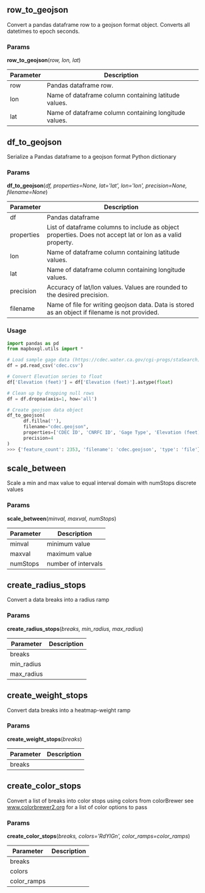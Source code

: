 ## row_to_geojson
Convert a pandas dataframe row to a geojson format object. Converts all datetimes to epoch seconds.

### Params
**row_to_geojson**(_row, lon, lat_)

Parameter | Description
--|--
row | Pandas dataframe row.
lon | Name of dataframe column containing latitude values.
lat | Name of dataframe column containing longitude values.

## df_to_geojson
Serialize a Pandas dataframe to a geojson format Python dictionary

### Params
**df_to_geojson**(_df, properties=None, lat='lat', lon='lon', precision=None, filename=None_)

Parameter | Description
--|--
df | Pandas dataframe
properties | List of dataframe columns to include as object properties. Does not accept lat or lon as a valid property.
lon | Name of dataframe column containing latitude values.
lat | Name of dataframe column containing longitude values.
precision | Accuracy of lat/lon values. Values are rounded to the desired precision.
filename | Name of file for writing geojson data. Data is stored as an object if filename is not provided.

### Usage

```python
import pandas as pd
from mapboxgl.utils import *

# Load sample gage data (https://cdec.water.ca.gov/cgi-progs/staSearch)
df = pd.read_csv('cdec.csv')

# Convert Elevation series to float
df['Elevation (feet)'] = df['Elevation (feet)'].astype(float)

# Clean up by dropping null rows
df = df.dropna(axis=1, how='all')

# Create geojson data object
df_to_geojson(
      df.fillna(''),
      filename="cdec.geojson",
      properties=['CDEC ID', 'CNRFC ID', 'Gage Type', 'Elevation (feet)'],
      precision=4
)
>>> {'feature_count': 2353, 'filename': 'cdec.geojson', 'type': 'file'}
```

## scale_between
Scale a min and max value to equal interval domain with numStops discrete values

### Params
**scale_between**(_minval, maxval, numStops_)

Parameter | Description
--|--
minval | minimum value
maxval | maximum value
numStops | number of intervals

## create_radius_stops
Convert a data breaks into a radius ramp

### Params
**create_radius_stops**(_breaks, min_radius, max_radius_)

Parameter | Description
--|--
breaks |
min_radius |
max_radius |

## create_weight_stops
Convert data breaks into a heatmap-weight ramp

### Params
**create_weight_stops**(_breaks_)

Parameter | Description
--|--
breaks |

## create_color_stops
Convert a list of breaks into color stops using colors from colorBrewer see www.colorbrewer2.org for a list of color options to pass

### Params
**create_color_stops**(_breaks, colors='RdYlGn', color_ramps=color_ramps_)

Parameter | Description
--|--
breaks |
colors |
color_ramps |
